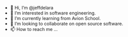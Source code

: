 - 👋 Hi, I’m @jeffdelara
- 👀 I’m interested in software engineering.
- 🌱 I’m currently learning from Avion School.
- 💞️ I’m looking to collaborate on open source software.
- 📫 How to reach me ...

<!---
jeffdelara/jeffdelara is a ✨ special ✨ repository because its `README.md` (this file) appears on your GitHub profile.
You can click the Preview link to take a look at your changes.
--->
